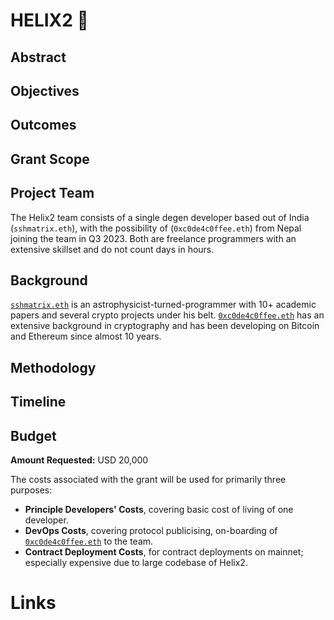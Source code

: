 # HELIX2 🧬

## Abstract


## Objectives


## Outcomes


## Grant Scope


## Project Team
The Helix2 team consists of a single degen developer based out of India (`sshmatrix.eth`), with the possibility of  (`0xc0de4c0ffee.eth`) from Nepal joining the team in Q3 2023. Both are freelance programmers with an extensive skillset and do not count days in hours.

## Background
[`sshmatrix.eth`](https://sshmatrix.eth.limo) is an astrophysicist-turned-programmer with 10+ academic papers and several crypto projects under his belt. [`0xc0de4c0ffee.eth`](https://github.com/0xc0de4c0ffee) has an extensive background in cryptography and has been developing on Bitcoin and Ethereum since almost 10 years.

## Methodology


## Timeline


## Budget
**Amount Requested:** USD 20,000

The costs associated with the grant will be used for primarily three purposes:

- **Principle Developers' Costs**, covering basic cost of living of one developer.
- **DevOps Costs**, covering protocol publicising, on-boarding of [`0xc0de4c0ffee.eth`](https://github.com/0xc0de4c0ffee) to the team.
- **Contract Deployment Costs**, for contract deployments on mainnet; especially expensive due to large codebase of Helix2.

# Links
